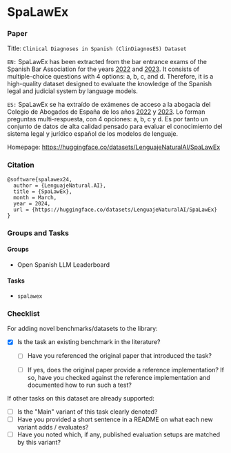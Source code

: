 # SpaLawEx

### Paper

Title: `Clinical Diagnoses in Spanish (ClinDiagnosES) Dataset`

`EN:` SpaLawEx has been extracted from the bar entrance exams of the Spanish Bar Association for the years [2022](https://www.mjusticia.gob.es/es/Ciudadano/EmpleoPublico/Documents/PLANTILLA_DEFINITIVA_CASTELLANO_2022_1.pdf) and [2023](https://www.mjusticia.gob.es/es/Ciudadano/EmpleoPublico/Documents/CASTELLANO_PLANTILLA_PROVISIONAL_2023.pdf). It consists of multiple-choice questions with 4 options: a, b, c, and d. Therefore, it is a high-quality dataset designed to evaluate the knowledge of the Spanish legal and judicial system by language models.

`ES:` SpaLawEx se ha extraído de exámenes de acceso a la abogacía del Colegio de Abogados de España de los años [2022](https://www.mjusticia.gob.es/es/Ciudadano/EmpleoPublico/Documents/PLANTILLA_DEFINITIVA_CASTELLANO_2022_1.pdf) y [2023](https://www.mjusticia.gob.es/es/Ciudadano/EmpleoPublico/Documents/CASTELLANO_PLANTILLA_PROVISIONAL_2023.pdf). Lo forman preguntas multi-respuesta, con 4 opciones: a, b, c y d. Es por tanto un conjunto de datos de alta calidad pensado para evaluar el conocimiento del sistema legal y jurídico español de los modelos de lenguaje. 

Homepage: https://huggingface.co/datasets/LenguajeNaturalAI/SpaLawEx


### Citation

```
@software{spalawex24,
  author = {LenguajeNatural.AI},
  title = {SpaLawEx},
  month = March,
  year = 2024,
  url = {https://huggingface.co/datasets/LenguajeNaturalAI/SpaLawEx}
}
```

### Groups and Tasks

#### Groups

* Open Spanish LLM Leaderboard

#### Tasks

* `spalawex`

### Checklist

For adding novel benchmarks/datasets to the library:
* [x] Is the task an existing benchmark in the literature?
  * [ ] Have you referenced the original paper that introduced the task?
  * [ ] If yes, does the original paper provide a reference implementation? If so, have you checked against the reference implementation and documented how to run such a test?


If other tasks on this dataset are already supported:
* [ ] Is the "Main" variant of this task clearly denoted?
* [ ] Have you provided a short sentence in a README on what each new variant adds / evaluates?
* [ ] Have you noted which, if any, published evaluation setups are matched by this variant?
